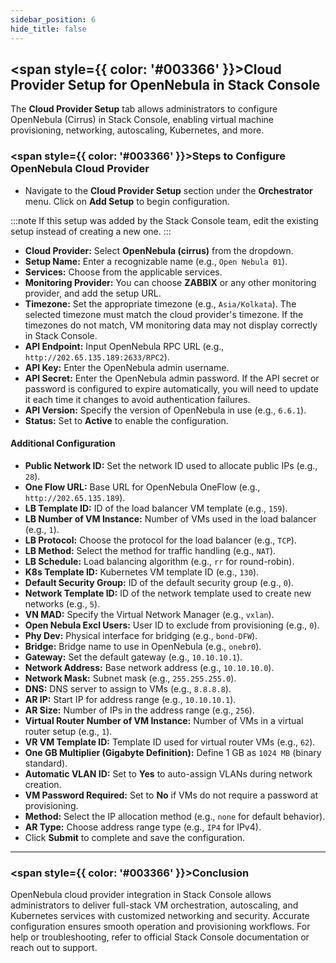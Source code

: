 ```yaml
---
sidebar_position: 6
hide_title: false
---
```


## <span style={{ color: '#003366' }}>Cloud Provider Setup for OpenNebula in Stack Console</span>

The **Cloud Provider Setup** tab allows administrators to configure OpenNebula (Cirrus) in Stack Console, enabling virtual machine provisioning, networking, autoscaling, Kubernetes, and more.

### <span style={{ color: '#003366' }}>Steps to Configure OpenNebula Cloud Provider</span>

- Navigate to the **Cloud Provider Setup** section under the **Orchestrator** menu. Click on **Add Setup** to begin configuration.

:::note
If this setup was added by the Stack Console team, edit the existing setup instead of creating a new one.
:::

- **Cloud Provider:** Select **OpenNebula (cirrus)** from the dropdown.
- **Setup Name:** Enter a recognizable name (e.g., `Open Nebula 01`).
- **Services:** Choose from the applicable services.
- **Monitoring Provider:** You can choose **ZABBIX** or any other monitoring provider, and add the setup URL.
- **Timezone:** Set the appropriate timezone (e.g., `Asia/Kolkata`). The selected timezone must match the cloud provider's timezone. If the timezones do not match, VM monitoring data may not display correctly in Stack Console.
- **API Endpoint:** Input OpenNebula RPC URL (e.g., `http://202.65.135.189:2633/RPC2`).
- **API Key:** Enter the OpenNebula admin username.
- **API Secret:** Enter the OpenNebula admin password. If the API secret or password is configured to expire automatically, you will need to update it each time it changes to avoid authentication failures.
- **API Version:** Specify the version of OpenNebula in use (e.g., `6.6.1`).
- **Status:** Set to **Active** to enable the configuration.

#### Additional Configuration

- **Public Network ID:** Set the network ID used to allocate public IPs (e.g., `28`).
- **One Flow URL:** Base URL for OpenNebula OneFlow (e.g., `http://202.65.135.189`).
- **LB Template ID:** ID of the load balancer VM template (e.g., `159`).
- **LB Number of VM Instance:** Number of VMs used in the load balancer (e.g., `1`).
- **LB Protocol:** Choose the protocol for the load balancer (e.g., `TCP`).
- **LB Method:** Select the method for traffic handling (e.g., `NAT`).
- **LB Schedule:** Load balancing algorithm (e.g., `rr` for round-robin).
- **K8s Template ID:** Kubernetes VM template ID (e.g., `130`).
- **Default Security Group:** ID of the default security group (e.g., `0`).
- **Network Template ID:** ID of the network template used to create new networks (e.g., `5`).
- **VN MAD:** Specify the Virtual Network Manager (e.g., `vxlan`).
- **Open Nebula Excl Users:** User ID to exclude from provisioning (e.g., `0`).
- **Phy Dev:** Physical interface for bridging (e.g., `bond-DFW`).
- **Bridge:** Bridge name to use in OpenNebula (e.g., `onebr0`).
- **Gateway:** Set the default gateway (e.g., `10.10.10.1`).
- **Network Address:** Base network address (e.g., `10.10.10.0`).
- **Network Mask:** Subnet mask (e.g., `255.255.255.0`).
- **DNS:** DNS server to assign to VMs (e.g., `8.8.8.8`).
- **AR IP:** Start IP for address range (e.g., `10.10.10.1`).
- **AR Size:** Number of IPs in the address range (e.g., `256`).
- **Virtual Router Number of VM Instance:** Number of VMs in a virtual router setup (e.g., `1`).
- **VR VM Template ID:** Template ID used for virtual router VMs (e.g., `62`).
- **One GB Multiplier (Gigabyte Definition):** Define 1 GB as `1024 MB` (binary standard).
- **Automatic VLAN ID:** Set to **Yes** to auto-assign VLANs during network creation.
- **VM Password Required:** Set to **No** if VMs do not require a password at provisioning.
- **Method:** Select the IP allocation method (e.g., `none` for default behavior).
- **AR Type:** Choose address range type (e.g., `IP4` for IPv4).
- Click **Submit** to complete and save the configuration.

---

### <span style={{ color: '#003366' }}>Conclusion</span>

OpenNebula cloud provider integration in Stack Console allows administrators to deliver full-stack VM orchestration, autoscaling, and Kubernetes services with customized networking and security. Accurate configuration ensures smooth operation and provisioning workflows.
For help or troubleshooting, refer to official Stack Console documentation or reach out to support.
